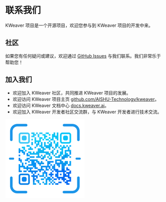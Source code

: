 # 联系我们

KWeaver 项目是一个开源项目，欢迎您参与到 KWeaver 项目的开发中来。

## 社区

如果您有任何疑问或建议，欢迎通过 [GitHub Issues](https://github.com/AISHU-Technology/kweaver/issues) 与我们联系。我们非常乐于帮助您！

## 加入我们

- 欢迎加入 KWeaver 社区，共同推进 KWeaver 项目的发展。
- 欢迎访问 KWeaver 项目主页 [github.com/AISHU-Technology/kweaver](https://github.com/AISHU-Technology/kweaver)。
- 欢迎访问 KWeaver 文档中心 [docs.kweaver.ai](https://docs.kweaver.ai)。
- 欢迎加入 KWeaver 开发者社区交流群，与 KWeaver 开发者进行技术交流。

<img src="../../images/wx_qr_code.png" height = 250 />
